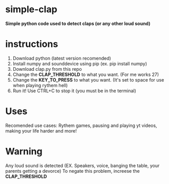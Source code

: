 # simple-clap
**Simple python code used to detect claps (or any other loud sound)**
# instructions
  1. Download python (latest version recomended)
  2. Install numpy and sounddevice using pip (ex. pip install numpy)
  3. Download clap.py from this repo
  4. Change the **CLAP_THRESHOLD** to what you want. (For me works 27)
  5. Change the **KEY_TO_PRESS** to what you want. (It's set to space for use when playing rythem hell)
  6. Run it! Use CTRL+C to stop it (you must be in the terminal)

# Uses
Recomended use cases: Rythem games, pausing and playing yt videos, making your life harder and more!

# Warning
Any loud sound is detected (EX. Speakers, voice, banging the table, your parents getting a devorce)
To negate this problem, increese the **CLAP_THRESHOLD**


